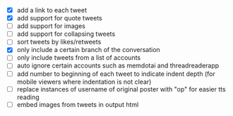 - [x] add a link to each tweet
- [x] add support for quote tweets
- [ ] add support for images
- [ ] add support for collapsing tweets
- [ ] sort tweets by likes/retweets
- [x] only include a certain branch of the conversation
- [ ] only include tweets from a list of accounts
- [ ] auto ignore certain accounts such as memdotai and threadreaderapp
- [ ] add number to beginning of each tweet to indicate indent depth (for mobile viewers where indentation is not clear)
- [ ] replace instances of username of original poster with "op" for easier tts reading
- [ ] embed images from tweets in output html